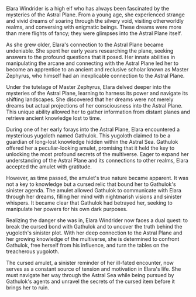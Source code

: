 Elara Windrider is a high elf who has always been fascinated by the mysteries of the Astral Plane. 
From a young age, she experienced strange and vivid dreams of soaring through the silvery void, visiting otherworldly realms, and conversing with enigmatic beings. 
These dreams were more than mere flights of fancy; they were glimpses into the Astral Plane itself.

As she grew older, Elara's connection to the Astral Plane became undeniable. 
She spent her early years researching the plane, seeking answers to the profound questions that it posed. 
Her innate abilities in manipulating the arcane and connecting with the Astral Plane led her to become an apprentice to an ancient and reclusive scholar known as Master Zephyrus, who himself had an inexplicable connection to the Astral Plane.

Under the tutelage of Master Zephyrus, Elara delved deeper into the mysteries of the Astral Plane, learning to harness its power and navigate its shifting landscapes. 
She discovered that her dreams were not merely dreams but actual projections of her consciousness into the Astral Plane. 
This unique ability allowed her to gather information from distant planes and retrieve ancient knowledge lost to time.

During one of her early forays into the Astral Plane, Elara encountered a mysterious yugoloth named Gathulok. This yugoloth claimed to be a guardian of long-lost knowledge hidden within the Astral Sea. Gathulok offered her a peculiar-looking amulet, promising that it held the key to unlocking the most profound secrets of the multiverse. Eager to expand her understanding of the Astral Plane and its connections to other realms, Elara accepted the amulet with gratitude.

However, as time passed, the amulet's true nature became apparent. 
It was not a key to knowledge but a cursed relic that bound her to Gathulok's sinister agenda. 
The amulet allowed Gathulok to communicate with Elara through her dreams, filling her mind with nightmarish visions and sinister whispers. 
It became clear that Gathulok had betrayed her, seeking to manipulate her powers for his own dark purposes.

Realizing the danger she was in, Elara Windrider now faces a dual quest: to break the cursed bond with Gathulok and to uncover the truth behind the yugoloth's sinister plot. 
With her deep connection to the Astral Plane and her growing knowledge of the multiverse, she is determined to confront Gathulok, free herself from his influence, and turn the tables on the treacherous yugoloth.

The cursed amulet, a sinister reminder of her ill-fated encounter, now serves as a constant source of tension and motivation in Elara's life. 
She must navigate her way through the Astral Sea while being pursued by Gathulok's agents and unravel the secrets of the cursed item before it brings her to ruin.

